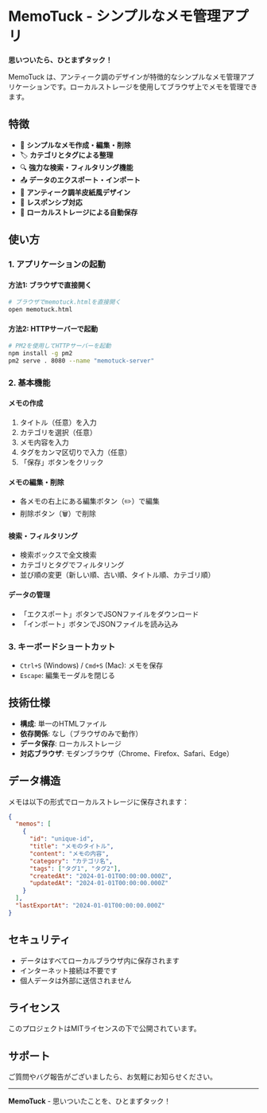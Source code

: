 # MemoTuck - シンプルなメモ管理アプリ

**思いついたら、ひとまずタック！**

MemoTuck は、アンティーク調のデザインが特徴的なシンプルなメモ管理アプリケーションです。ローカルストレージを使用してブラウザ上でメモを管理できます。

## 特徴

- 📝 **シンプルなメモ作成・編集・削除**
- 🏷️ **カテゴリとタグによる整理**
- 🔍 **強力な検索・フィルタリング機能**
- 📤 **データのエクスポート・インポート**
- 🎨 **アンティーク調羊皮紙風デザイン**
- 📱 **レスポンシブ対応**
- 💾 **ローカルストレージによる自動保存**

## 使い方

### 1. アプリケーションの起動

#### 方法1: ブラウザで直接開く
```bash
# ブラウザでmemotuck.htmlを直接開く
open memotuck.html
```

#### 方法2: HTTPサーバーで起動
```bash
# PM2を使用してHTTPサーバーを起動
npm install -g pm2
pm2 serve . 8080 --name "memotuck-server"
```

### 2. 基本機能

#### メモの作成
1. タイトル（任意）を入力
2. カテゴリを選択（任意）
3. メモ内容を入力
4. タグをカンマ区切りで入力（任意）
5. 「保存」ボタンをクリック

#### メモの編集・削除
- 各メモの右上にある編集ボタン（✏️）で編集
- 削除ボタン（🗑️）で削除

#### 検索・フィルタリング
- 検索ボックスで全文検索
- カテゴリとタグでフィルタリング
- 並び順の変更（新しい順、古い順、タイトル順、カテゴリ順）

#### データの管理
- 「エクスポート」ボタンでJSONファイルをダウンロード
- 「インポート」ボタンでJSONファイルを読み込み

### 3. キーボードショートカット

- `Ctrl+S` (Windows) / `Cmd+S` (Mac): メモを保存
- `Escape`: 編集モーダルを閉じる

## 技術仕様

- **構成**: 単一のHTMLファイル
- **依存関係**: なし（ブラウザのみで動作）
- **データ保存**: ローカルストレージ
- **対応ブラウザ**: モダンブラウザ（Chrome、Firefox、Safari、Edge）

## データ構造

メモは以下の形式でローカルストレージに保存されます：

```json
{
  "memos": [
    {
      "id": "unique-id",
      "title": "メモのタイトル",
      "content": "メモの内容",
      "category": "カテゴリ名",
      "tags": ["タグ1", "タグ2"],
      "createdAt": "2024-01-01T00:00:00.000Z",
      "updatedAt": "2024-01-01T00:00:00.000Z"
    }
  ],
  "lastExportAt": "2024-01-01T00:00:00.000Z"
}
```

## セキュリティ

- データはすべてローカルブラウザ内に保存されます
- インターネット接続は不要です
- 個人データは外部に送信されません

## ライセンス

このプロジェクトはMITライセンスの下で公開されています。

## サポート

ご質問やバグ報告がございましたら、お気軽にお知らせください。

---

**MemoTuck** - 思いついたことを、ひとまずタック！